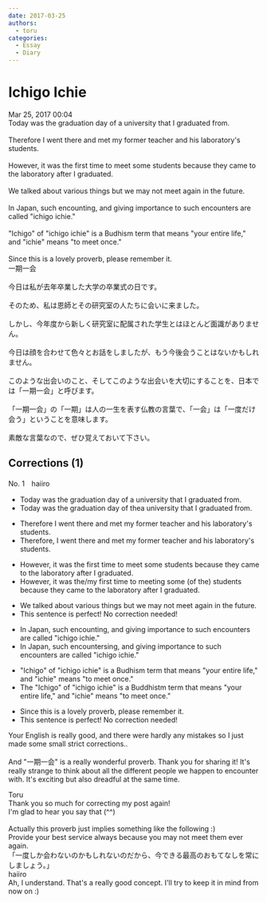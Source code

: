 ```yaml
---
date: 2017-03-25
authors:
  - toru
categories:
  - Essay
  - Diary
---
```


<h1 id="subject_show">Ichigo Ichie</h1>
<div class="date">Mar 25, 2017 00:04</div>
<div id="post"><div id="body_show_ori">
Today was the graduation day of a university that I graduated from.<br/><br/>Therefore I went there and met my former teacher and his laboratory's students.<br/><br/>However, it was the first time to meet some students because they came to the laboratory after I graduated.<br/><br/>We talked about various things but we may not meet again in the future.<br/><br/>In Japan, such encounting, and giving importance to such encounters are called "ichigo ichie."<br/><br/>"Ichigo" of "ichigo ichie" is a Budhism term that means "your entire life," and "ichie" means "to meet once."<br/><br/>Since this is a lovely proverb, please remember it.
</div></div>

<!-- more -->

<div id="post_ja"><div id="body_show_mo">
一期一会<br/><br/>今日は私が去年卒業した大学の卒業式の日です。<br/><br/>そのため、私は恩師とその研究室の人たちに会いに来ました。<br/><br/>しかし、今年度から新しく研究室に配属された学生とはほとんど面識がありません。<br/><br/>今日は顔を合わせて色々とお話をしましたが、もう今後会うことはないかもしれません。<br/><br/>このような出会いのこと、そしてこのような出会いを大切にすることを、日本では「一期一会」と呼びます。<br/><br/>「一期一会」の「一期」は人の一生を表す仏教の言葉で、「一会」は「一度だけ会う」ということを意味します。<br/><br/>素敵な言葉なので、ぜひ覚えておいて下さい。
</div></div>

## Corrections (1)
<div id="block"><div class="first_name"> No. 1　<span class="just_name">haiiro</span></div><div id="block2">
<ul class="correction_field">
<li class="incorrect">Today was the graduation day of a university that I graduated from.</li>
<li class="corrected correct">
Today was the graduation day of <span class="f_red">the</span><span class="f_gray"><span class="sline">a</span></span> university that I graduated from.
</li>
</ul>
<ul class="correction_field">
<li class="incorrect">Therefore I went there and met my former teacher and his laboratory's students.</li>
<li class="corrected correct">
Therefore<span class="f_red">,</span> I went there and met my former teacher and his laboratory<span class="f_gray"><span class="sline">'s</span></span> students.
</li>
</ul>
<ul class="correction_field">
<li class="incorrect">However, it was the first time to meet some students because they came to the laboratory after I graduated.</li>
<li class="corrected correct">
However, it was the<span class="f_red">/my</span> first time <span class="f_gray"><span class="sline">to </span></span>meet<span class="f_red">ing</span> some <span class="f_red">(of the) </span>students because they came to the laboratory after I graduated.
</li>
</ul>
<ul class="correction_field">
<li class="incorrect">We talked about various things but we may not meet again in the future.</li>
<li class="corrected perfect">This sentence is perfect! No correction needed!</li>
</ul>
<ul class="correction_field">
<li class="incorrect">In Japan, such encounting, and giving importance to such encounters are called "ichigo ichie."</li>
<li class="corrected correct">
In Japan, such encount<span class="f_red">ers</span><span class="f_gray"><span class="sline">ing</span></span>, and giving importance to such encounters are called "ichigo ichie."
</li>
</ul>
<ul class="correction_field">
<li class="incorrect">"Ichigo" of "ichigo ichie" is a Budhism term that means "your entire life," and "ichie" means "to meet once."</li>
<li class="corrected correct">
<span class="f_red">The </span>"Ichigo" of "ichigo ichie" is a Bud<span class="f_red">d</span>his<span class="f_red">t</span><span class="f_gray"><span class="sline">m</span></span> term that means "your entire life," and "ichie" means "to meet once."
</li>
</ul>
<ul class="correction_field">
<li class="incorrect">Since this is a lovely proverb, please remember it.</li>
<li class="corrected perfect">This sentence is perfect! No correction needed!</li>
</ul>
<p class="comment_small">
 Your English is really good, and there were hardly any mistakes so I just made some small strict corrections..
 <br/>
 <br/>
 And "一期一会" is a really wonderful proverb. Thank you for sharing it! It's really strange to think about all the different people we happen to encounter with. It's exciting but also dreadful at the same time.
</p>

</div><div class="name"><span class="just_name">Toru</span><br>
Thank you so much for correcting my post again!<br/>I'm glad to hear you say that (^^)<br/><br/>Actually this proverb just implies something like the following :)<br/>Provide your best service always because you may not meet them ever again.<br/>「一度しか会わないのかもしれないのだから、今できる最高のおもてなしを常にしましょう。」
</div>
<div class="name"><span class="just_name">haiiro</span><br>
Ah, I understand. That's a really good concept. I'll try to keep it in mind from now on :)
</div>
</div>
